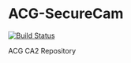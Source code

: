 # ACG-SecureCam

[![Build Status](https://travis-ci.com/Infinitide/ACG-SecureCam.svg?token=VjEYc68MUWgPSpWqgDNV&branch=master)](https://travis-ci.com/Infinitide/ACG-SecureCam)

ACG CA2 Repository
